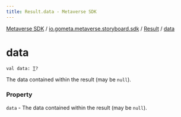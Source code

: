 ```yaml
---
title: Result.data - Metaverse SDK
---
```


[Metaverse SDK](../../index.html) / [io.gometa.metaverse.storyboard.sdk](../index.html) / [Result](index.html) / [data](./data.html)

# data

`val data: `[`T`](index.html#T)`?`

The data contained within the result (may be `null`).

### Property

`data` - The data contained within the result (may be `null`).